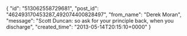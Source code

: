  {
   "id": "513062558729681",
   "post_id": "462493170453287_492074400828497",
   "from_name": "Derek Moran",
   "message": "Scott Duncan: so ask for your principle back, when you discharge",
   "created_time": "2013-05-14T20:15:10+0000"
 }
